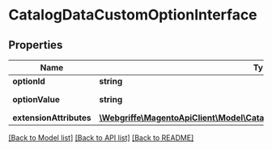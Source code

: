 # CatalogDataCustomOptionInterface

## Properties
Name | Type | Description | Notes
------------ | ------------- | ------------- | -------------
**optionId** | **string** | Option id | 
**optionValue** | **string** | Option value | 
**extensionAttributes** | [**\Webgriffe\MagentoApiClient\Model\CatalogDataCustomOptionExtensionInterface**](CatalogDataCustomOptionExtensionInterface.md) |  | [optional] 

[[Back to Model list]](../README.md#documentation-for-models) [[Back to API list]](../README.md#documentation-for-api-endpoints) [[Back to README]](../README.md)


